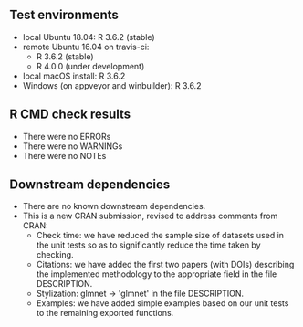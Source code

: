 ## Test environments
* local Ubuntu 18.04: R 3.6.2 (stable)
* remote Ubuntu 16.04 on travis-ci:
  * R 3.6.2 (stable)
  * R 4.0.0 (under development)
* local macOS install: R 3.6.2
* Windows (on appveyor and winbuilder): R 3.6.2

## R CMD check results
* There were no ERRORs
* There were no WARNINGs
* There were no NOTEs

## Downstream dependencies
* There are no known downstream dependencies.
* This is a new CRAN submission, revised to address comments from CRAN:
  * Check time: we have reduced the sample size of datasets used in the unit
    tests so as to significantly reduce the time taken by checking.
  * Citations: we have added the first two papers (with DOIs) describing the
     implemented methodology to the appropriate field in the file DESCRIPTION.
  * Stylization: glmnet -> 'glmnet' in the file DESCRIPTION.
  * Examples: we have added simple examples based on our unit tests to the
    remaining exported functions.
